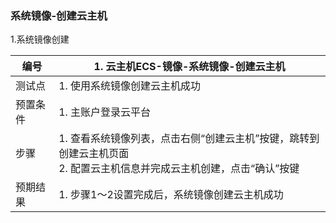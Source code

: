 ### 系统镜像-创建云主机

1.系统镜像创建

| 编号     | 1. 云主机ECS-镜像-系统镜像-创建云主机                        |
| -------- | ------------------------------------------------------------ |
| 测试点   | 1. 使用系统镜像创建云主机成功                                |
| 预置条件 | 1. 主账户登录云平台                                          |
| 步骤     | 1. 查看系统镜像列表，点击右侧“创建云主机”按键，跳转到创建云主机页面<br />2. 配置云主机信息并完成云主机创建，点击“确认”按键 |
| 预期结果 | 1. 步骤1～2设置完成后，系统镜像创建云主机成功                |

